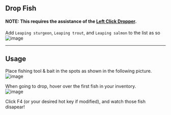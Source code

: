 ## Drop Fish
#### **NOTE:** This requires the assistance of the [Left Click Dropper](https://github.com/JZomDev/zom-external-plugins/tree/065eca5a35bbc78f774ab9641d378aca1c2832ff).
Add <code>Leaping sturgeon</code>, <code>Leaping trout</code>, and <code>Leaping salmon</code> to the list as so  
![image](https://user-images.githubusercontent.com/92201744/136648602-67d0351d-15f9-4981-ac17-22cb45586c43.png)
<hr/>

## Usage

Place fishing tool & bait in the spots as shown in the following picture.  
![image](https://user-images.githubusercontent.com/92201744/136648311-a5af71c9-6fa7-42e0-9c77-011fbc90a692.png)


When going to drop, hover over the first fish in your inventory.  
![image](https://user-images.githubusercontent.com/92201744/136648644-cb1d1d40-6bcd-492d-b988-1fbb590a125b.png)

Click F4 (or your desired hot key if modified), and watch those fish disapear!
